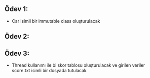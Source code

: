 ## Ödev 1:
- Car isimli bir immutable class oluşturulacak

## Ödev 2:

## Ödev 3:
- Thread kullanımı ile bi skor tablosu oluşturulacak ve girilen veriler score.txt isimli bir dosyada tutulacak

